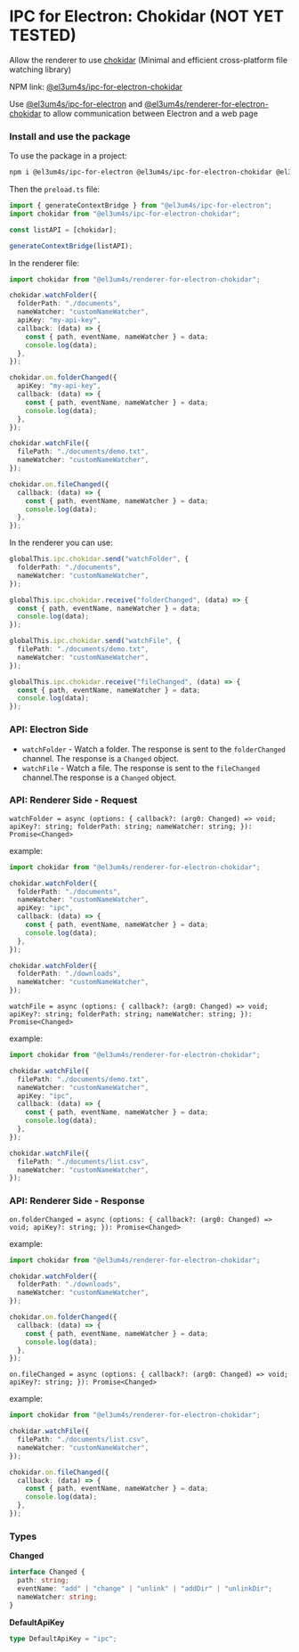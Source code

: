 # IPC for Electron: Chokidar (NOT YET TESTED)

Allow the renderer to use [chokidar](https://www.npmjs.com/package/chokidar) (Minimal and efficient cross-platform file watching library)

NPM link: [@el3um4s/ipc-for-electron-chokidar](https://www.npmjs.com/package/@el3um4s/ipc-for-electron-chokidar)

Use [@el3um4s/ipc-for-electron](https://www.npmjs.com/package/@el3um4s/ipc-for-electron) and [@el3um4s/renderer-for-electron-chokidar](https://www.npmjs.com/package/@el3um4s/renderer-for-electron-chokidar) to allow communication between Electron and a web page

### Install and use the package

To use the package in a project:

```bash
npm i @el3um4s/ipc-for-electron @el3um4s/ipc-for-electron-chokidar @el3um4s/renderer-for-electron-chokidar
```

Then the `preload.ts` file:

```ts
import { generateContextBridge } from "@el3um4s/ipc-for-electron";
import chokidar from "@el3um4s/ipc-for-electron-chokidar";

const listAPI = [chokidar];

generateContextBridge(listAPI);
```

In the renderer file:

```ts
import chokidar from "@el3um4s/renderer-for-electron-chokidar";

chokidar.watchFolder({
  folderPath: "./documents",
  nameWatcher: "customNameWatcher",
  apiKey: "my-api-key",
  callback: (data) => {
    const { path, eventName, nameWatcher } = data;
    console.log(data);
  },
});

chokidar.on.folderChanged({
  apiKey: "my-api-key",
  callback: (data) => {
    const { path, eventName, nameWatcher } = data;
    console.log(data);
  },
});

chokidar.watchFile({
  filePath: "./documents/demo.txt",
  nameWatcher: "customNameWatcher",
});

chokidar.on.fileChanged({
  callback: (data) => {
    const { path, eventName, nameWatcher } = data;
    console.log(data);
  },
});
```

In the renderer you can use:

```ts
globalThis.ipc.chokidar.send("watchFolder", {
  folderPath: "./documents",
  nameWatcher: "customNameWatcher",
});

globalThis.ipc.chokidar.receive("folderChanged", (data) => {
  const { path, eventName, nameWatcher } = data;
  console.log(data);
});

globalThis.ipc.chokidar.send("watchFile", {
  filePath: "./documents/demo.txt",
  nameWatcher: "customNameWatcher",
});

globalThis.ipc.chokidar.receive("fileChanged", (data) => {
  const { path, eventName, nameWatcher } = data;
  console.log(data);
});
```

### API: Electron Side

- `watchFolder` - Watch a folder. The response is sent to the `folderChanged` channel. The response is a `Changed` object.
- `watchFile` - Watch a file. The response is sent to the `fileChanged` channel.The response is a `Changed` object.

### API: Renderer Side - Request

`watchFolder = async (options: { callback?: (arg0: Changed) => void; apiKey?: string; folderPath: string; nameWatcher: string; }): Promise<Changed>`

example:

```ts
import chokidar from "@el3um4s/renderer-for-electron-chokidar";

chokidar.watchFolder({
  folderPath: "./documents",
  nameWatcher: "customNameWatcher",
  apiKey: "ipc",
  callback: (data) => {
    const { path, eventName, nameWatcher } = data;
    console.log(data);
  },
});

chokidar.watchFolder({
  folderPath: "./downloads",
  nameWatcher: "customNameWatcher",
});
```

`watchFile = async (options: { callback?: (arg0: Changed) => void; apiKey?: string; folderPath: string; nameWatcher: string; }): Promise<Changed>`

example:

```ts
import chokidar from "@el3um4s/renderer-for-electron-chokidar";

chokidar.watchFile({
  filePath: "./documents/demo.txt",
  nameWatcher: "customNameWatcher",
  apiKey: "ipc",
  callback: (data) => {
    const { path, eventName, nameWatcher } = data;
    console.log(data);
  },
});

chokidar.watchFile({
  filePath: "./documents/list.csv",
  nameWatcher: "customNameWatcher",
});
```

### API: Renderer Side - Response

`on.folderChanged = async (options: { callback?: (arg0: Changed) => void; apiKey?: string; }): Promise<Changed>`

example:

```ts
import chokidar from "@el3um4s/renderer-for-electron-chokidar";

chokidar.watchFolder({
  folderPath: "./downloads",
  nameWatcher: "customNameWatcher",
});

chokidar.on.folderChanged({
  callback: (data) => {
    const { path, eventName, nameWatcher } = data;
    console.log(data);
  },
});
```

`on.fileChanged = async (options: { callback?: (arg0: Changed) => void; apiKey?: string; }): Promise<Changed>`

example:

```ts
import chokidar from "@el3um4s/renderer-for-electron-chokidar";

chokidar.watchFile({
  filePath: "./documents/list.csv",
  nameWatcher: "customNameWatcher",
});

chokidar.on.fileChanged({
  callback: (data) => {
    const { path, eventName, nameWatcher } = data;
    console.log(data);
  },
});
```

### Types

**Changed**

```ts
interface Changed {
  path: string;
  eventName: "add" | "change" | "unlink" | "addDir" | "unlinkDir";
  nameWatcher: string;
}
```

**DefaultApiKey**

```ts
type DefaultApiKey = "ipc";
```
